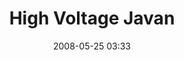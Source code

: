 ---
title: "High Voltage Javan"
picture: "/assets/camera-roll/2008/2008-05-25-high-voltage-javan/recon-3-031.jpg"
date: 2008-05-25 03:33
layout: picture
location:
  - Nicollet Island
thumbnail: "/assets/camera-roll/2008/2008-05-25-high-voltage-javan/recon-3-031-thumbnail.jpg"
tags:
  - photograph
  - Javan
  - high voltage
  - sign
  - Nicollet Island
  - Recon 3
---